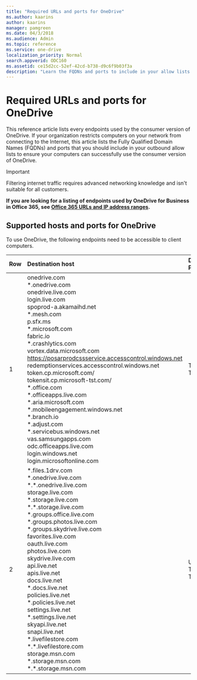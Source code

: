 ```yaml
---
title: "Required URLs and ports for OneDrive"
ms.author: kaarins
author: kaarins
manager: pamgreen
ms.date: 04/3/2018
ms.audience: Admin
ms.topic: reference
ms.service: one-drive
localization_priority: Normal
search.appverid: ODC160
ms.assetid: ce15d2cc-52ef-42cd-b738-d9c6f9b03f3a
description: "Learn the FQDNs and ports to include in your allow lists to let users use the consumer version of OneDrive."
---
```


# Required URLs and ports for OneDrive

 This reference article lists every endpoints used by the consumer version of OneDrive. If your organization restricts computers on your network from connecting to the Internet, this article lists the Fully Qualified Domain Names (FQDNs) and ports that you should include in your outbound allow lists to ensure your computers can successfully use the consumer version of OneDrive. 
  
> [!IMPORTANT]
> Filtering internet traffic requires advanced networking knowledge and isn't suitable for all customers. 
  
 **If you are looking for a listing of endpoints used by OneDrive for Business in Office 365, see [Office 365 URLs and IP address ranges](https://support.office.com/article/8548a211-3fe7-47cb-abb1-355ea5aa88a2).**
  
## Supported hosts and ports for OneDrive

To use OneDrive, the following endpoints need to be accessible to client computers. 
  
|**Row**|**Destination host**|**Destination Port**|
|:-----|:-----|:-----|
|1  <br/> |onedrive.com  <br/> \*.onedrive.com  <br/> onedrive.live.com  <br/> login.live.com  <br/> spoprod-a.akamaihd.net  <br/> \*.mesh.com  <br/> p.sfx.ms  <br/> \*.microsoft.com  <br/> fabric.io  <br/> \*.crashlytics.com  <br/> vortex.data.microsoft.com  <br/> https://posarprodcssservice.accesscontrol.windows.net  <br/> redemptionservices.accesscontrol.windows.net  <br/> token.cp.microsoft.com/  <br/> tokensit.cp.microsoft-tst.com/  <br/> \*.office.com  <br/> \*.officeapps.live.com  <br/> \*.aria.microsoft.com  <br/> \*.mobileengagement.windows.net  <br/> \*.branch.io  <br/> \*.adjust.com  <br/> \*.servicebus.windows.net  <br/> vas.samsungapps.com  <br/> odc.officeapps.live.com  <br/> login.windows.net  <br/> login.microsoftonline.com  <br/> |TCP 80, TCP 443  <br/> |
|2  <br/> |\*.files.1drv.com  <br/> \*.onedrive.live.com  <br/> \*.\*.onedrive.live.com  <br/> storage.live.com  <br/> \*.storage.live.com  <br/> \*.\*.storage.live.com  <br/> \*.groups.office.live.com  <br/> \*.groups.photos.live.com  <br/> \*.groups.skydrive.live.com  <br/> favorites.live.com  <br/> oauth.live.com  <br/> photos.live.com  <br/> skydrive.live.com  <br/> api.live.net  <br/> apis.live.net  <br/> docs.live.net  <br/> \*.docs.live.net  <br/> policies.live.net  <br/> \*.policies.live.net  <br/> settings.live.net  <br/> \*.settings.live.net  <br/> skyapi.live.net  <br/> snapi.live.net  <br/> \*.livefilestore.com  <br/> \*.\*.livefilestore.com  <br/> storage.msn.com  <br/> \*.storage.msn.com  <br/> \*.\*.storage.msn.com  <br/> |UDP 53, TCP 80, TCP 443  <br/> |
   

